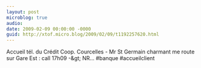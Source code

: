 ```yaml
---
layout: post
microblog: true
audio: 
date: 2009-02-09 00:00:00 -0000
guid: http://xtof.micro.blog/2009/02/09/t1192257620.html
---
```

Accueil tél. du Crédit Coop. Courcelles - Mr St Germain charmant me route sur Gare Est :  call 17h09 -&amp;gt; NR...  #banque #accueilclient
